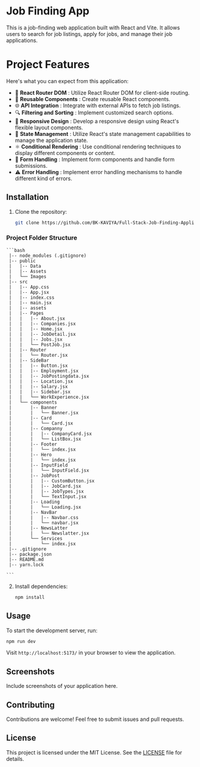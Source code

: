 # Job Finding App

This is a job-finding web application built with React and Vite. It allows users to search for job listings, apply for jobs, and manage their job applications.

# Project Features

Here's what you can expect from this application:

- 🚀 **React Router DOM** : Utilize React Router DOM for client-side routing.
- 🔧 **Reusable Components** : Create reusable React components.
- 🌐 **API Integration** : Integrate with external APIs to fetch job listings.
- 🔍 **Filtering and Sorting** : Implement customized search options.
- 📱 **Responsive Design** : Develop a responsive design using React's flexible layout components.
- 🔄 **State Management** : Utilize React's state management capabilities to manage the application state.
- ⚛️ **Conditional Rendering** : Use conditional rendering techniques to display different components or content.
- 📝 **Form Handling** : Implement form components and handle form submissions.
- ⚠️ **Error Handling** : Implement error handling mechanisms to handle different kind of errors.


## Installation

1. Clone the repository:

    ```bash
    git clone https://github.com/BK-KAVIYA/Full-Stack-Job-Finding-Application
    ```
### Project Folder Structure
    ```bash
     |-- node_modules (.gitignore)
     |-- public
     |   |-- Data
     |   |-- Assets
     |   └── Images
     |-- src
     |   |-- App.css
     |   |-- App.jsx
     |   |-- index.css
     |   |-- main.jsx
     |   |-- assets
     |   |-- Pages
     |   |   |-- About.jsx
     |   |   |-- Companies.jsx
     |   |   |-- Home.jsx
     |   |   |-- JobDetail.jsx
     |   |   |-- Jobs.jsx
     |   |   └── PostJob.jsx
     |   |-- Router
     |   |   └── Router.jsx
     |   |-- SideBar
     |   |   |-- Button.jsx
     |   |   |-- Employment.jsx
     |   |   |-- JobPostingdata.jsx
     |   |   |-- Location.jsx
     |   |   |-- Salary.jsx
     |   |   |-- Sidebar.jsx
     |   |   └── WorkExperience.jsx
     |   └── components
     |       |-- Banner
     |       |   └── Banner.jsx
     |       |-- Card
     |       |   └── Card.jsx
     |       |-- Companny
     |       |   |-- CompanyCard.jsx
     |       |   └── ListBox.jsx
     |       |-- Footer
     |       |   └── index.jsx
     |       |-- Hero
     |       |   └── index.jsx
     |       |-- InputField
     |       |   └── InputField.jsx
     |       |-- JobPost
     |       |   |-- CustomButton.jsx
     |       |   |-- JobCard.jsx
     |       |   |-- JobTypes.jsx
     |       |   └── TextInput.jsx
     |       |-- Loading
     |       |   └── Loading.jsx
     |       |-- NavBar
     |       |   |-- Navbar.css
     |       |   └── navbar.jsx
     |       |-- NewsLatter
     |       |   └── Newslatter.jsx
     |       └── Services
     |           └── index.jsx
     |-- .gitignore
     |-- package.json
     |-- README.md
     |-- yarn.lock

    ```
   
2. Install dependencies:

    ```bash
    npm install
    ```

## Usage

To start the development server, run:

```bash
npm run dev
```

Visit `http://localhost:5173/` in your browser to view the application.

## Screenshots

Include screenshots of your application here.

## Contributing

Contributions are welcome! Feel free to submit issues and pull requests.

## License

This project is licensed under the MIT License. See the [LICENSE](LICENSE) file for details.

 
